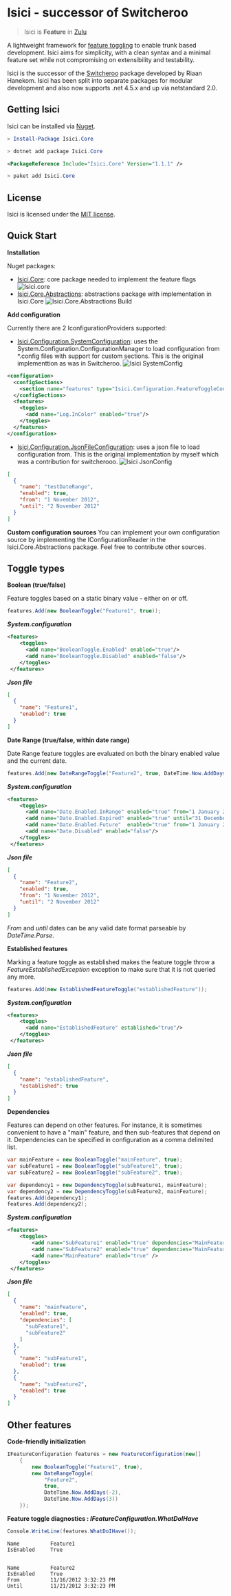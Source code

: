 Isici - successor of Switcheroo
==========

> Isici is **Feature** in [Zulu](https://translate.google.be/#view=home&op=translate&sl=auto&tl=zu&text=feature)

A lightweight framework for [feature toggling](http://martinfowler.com/bliki/FeatureToggle.html) to enable trunk based development.
Isici aims for simplicity, with a clean syntax and a minimal feature set while not compromising on extensibility and testability.

Isici is the successor of the [Switcheroo](https://github.com/rhanekom/Switcheroo) package developed by Riaan Hanekom. Isici has been split into separate packages for modular development and also now supports .net 4.5.x and up via netstandard 2.0.

Getting Isici
------------------

Isici can be installed via [Nuget](http://nuget.org/packages/Isici.Core).

```powershell
> Install-Package Isici.Core 
```

```powershell
> dotnet add package Isici.Core
```

```xml
<PackageReference Include="Isici.Core" Version="1.1.1" />
```

```powershell
> paket add Isici.Core
```

License
--------

Isici is licensed under the [MIT license](http://opensource.org/licenses/MIT).


Quick Start
------------

**Installation**

Nuget packages:
- [Isici.Core](https://www.nuget.org/packages/Isici.Core): core package needed to implement the feature flags ![Isici.core](https://github.com/suddenelfilio/Isici/workflows/Isici%20core/badge.svg) 
- [Isici.Core.Abstractions](https://www.nuget.org/packages/Isici.Core.Abstractions): abstractions package with implementation in Isici.Core ![Isici.Core.Abstractions Build](https://github.com/suddenelfilio/Isici/workflows/Isici.Core.Abstractions%20Build/badge.svg)

**Add configuration**

Currently there are 2 IconfigurationProviders supported:
- [Isici.Configuration.SystemConfiguration](https://www.nuget.org/packages/Isici.Configuration.SystemConfiguration): uses the System.Configuration.ConfigurationManager to load configuration from *.config files with support for custom sections. This is the original implementtion as was in Switcheroo. ![Isici SystemConfig](https://github.com/suddenelfilio/Isici/workflows/Isici%20SystemConfig/badge.svg)

```xml
<configuration>
  <configSections>
    <section name="features" type="Isici.Configuration.FeatureToggleConfiguration, Isici.Configuration.SystemConfiguration"/>
  </configSections>
  <features>
    <toggles>
      <add name="Log.InColor" enabled="true"/>
    </toggles>
  </features>
</configuration>
```
- [Isici.Configuration.JsonFileConfiguration](https://www.nuget.org/packages/Isici.Configuration.JsonFileConfiguration): uses a json file to load configuration from. This is the original implementation by myself which was a contribution for switcherooo. ![Isici JsonConfig](https://github.com/suddenelfilio/Isici/workflows/Isici%20JsonConfig/badge.svg)

```json
[
  {
    "name": "testDateRange",
    "enabled": true,
    "from": "1 November 2012",
    "until": "2 November 2012"
  }
]
```

**Custom configuration sources**
You can implement your own configuration source by implementing the IConfigurationReader in the Isici.Core.Abstractions package. Feel free to contribute other sources.

Toggle types
--------------

**Boolean (true/false)**

Feature toggles based on a static binary value - either on or off.

```c#
features.Add(new BooleanToggle("Feature1", true));
```
***System.configuration***
```xml
<features>
    <toggles>
      <add name="BooleanToggle.Enabled" enabled="true"/>
      <add name="BooleanToggle.Disabled" enabled="false"/>
    </toggles>
 </features>
```
***Json file***
```json
[
  {
    "name": "Feature1",
    "enabled": true
  }
]
```

**Date Range (true/false, within date range)**

Date Range feature toggles are evaluated on both the binary enabled value and the current date.

```c#
features.Add(new DateRangeToggle("Feature2", true, DateTime.Now.AddDays(5), null));
```
***System.configuration***
```xml
<features>
    <toggles>
      <add name="Date.Enabled.InRange" enabled="true" from="1 January 2010" until="31 December 2050"/>
      <add name="Date.Enabled.Expired" enabled="true" until="31 December 2010"/>
      <add name="Date.Enabled.Future"  enabled="true" from="1 January 2050"/>
      <add name="Date.Disabled" enabled="false"/>
    </toggles>
 </features>
```
***Json file***
```json
[
  {
    "name": "Feature2",
    "enabled": true,
    "from": "1 November 2012",
    "until": "2 November 2012"
  }
]
```
_From_ and _until_ dates can be any valid date format parseable by _DateTime.Parse_.


**Established features**

Marking a feature toggle as established makes the feature toggle throw a _FeatureEstablishedException_ exception to make sure that it is not queried any more.  

```c#
features.Add(new EstablishedFeatureToggle("establishedFeature"));
```
***System.configuration***
```xml
<features>
    <toggles>
      <add name="EstablishedFeature" established="true"/>
    </toggles>
 </features>
```
***Json file***
```json
[
  {
    "name": "establishedFeature",
    "established": true
  }
]
```
**Dependencies**

Features can depend on other features.  For instance, it is sometimes convenient to have a "main" feature, and then sub-features that depend on it.  Dependencies can be specified in configuration as a comma delimited list.

```c#
var mainFeature = new BooleanToggle("mainFeature", true);
var subFeature1 = new BooleanToggle("subFeature1", true);
var subFeature2 = new BooleanToggle("subFeature2", true);

var dependency1 = new DependencyToggle(subFeature1, mainFeature);
var dependency2 = new DependencyToggle(subFeature2, mainFeature);
features.Add(dependency1);
features.Add(dependency2);
```
***System.configuration***
```xml
<features>
    <toggles>
        <add name="SubFeature1" enabled="true" dependencies="MainFeature"/>
        <add name="SubFeature2" enabled="true" dependencies="MainFeature"/>
        <add name="MainFeature" enabled="true" />
    </toggles>
 </features>
```
***Json file***
```json
[
  {
    "name": "mainFeature",
    "enabled": true,
    "dependencies": [
      "subFeature1",
      "subFeature2"
    ]
  },
  {
    "name": "subFeature1",
    "enabled": true
  },
  {
    "name": "subFeature2",
    "enabled": true
  }
]
```
Other features  
----------------

**Code-friendly initialization**

```c#
IFeatureConfiguration features = new FeatureConfiguration(new[]
    {
        new BooleanToggle("Feature1", true),
        new DateRangeToggle(
            "Feature2",
            true,
            DateTime.Now.AddDays(-2),
            DateTime.Now.AddDays(3))
    });
```

**Feature toggle diagnostics : _IFeatureConfiguration.WhatDoIHave_**

```c#
Console.WriteLine(features.WhatDoIHave());
```
```text
Name          Feature1
IsEnabled     True


Name          Feature2
IsEnabled     True
From          11/16/2012 3:32:23 PM
Until         11/21/2012 3:32:23 PM
```
